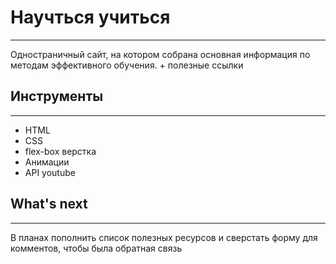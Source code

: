 # Научться учиться
------
Одностраничный сайт, на котором собрана основная информация по методам эффективного обучения. + полезные ссылки

## Инструменты
------
- HTML
- CSS
- flex-box верстка
- Анимации
- API youtube

## What's next
------
В планах пополнить список полезных ресурсов и сверстать форму для комментов, чтобы была обратная связь


